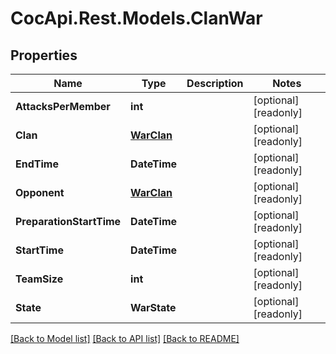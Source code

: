 ﻿# CocApi.Rest.Models.ClanWar

## Properties

Name | Type | Description | Notes
------------ | ------------- | ------------- | -------------
**AttacksPerMember** | **int** |  | [optional] [readonly] 
**Clan** | [**WarClan**](WarClan.md) |  | [optional] [readonly] 
**EndTime** | **DateTime** |  | [optional] [readonly] 
**Opponent** | [**WarClan**](WarClan.md) |  | [optional] [readonly] 
**PreparationStartTime** | **DateTime** |  | [optional] [readonly] 
**StartTime** | **DateTime** |  | [optional] [readonly] 
**TeamSize** | **int** |  | [optional] [readonly] 
**State** | **WarState** |  | [optional] [readonly] 

[[Back to Model list]](../../README.md#documentation-for-models) [[Back to API list]](../../README.md#documentation-for-api-endpoints) [[Back to README]](../../README.md)

